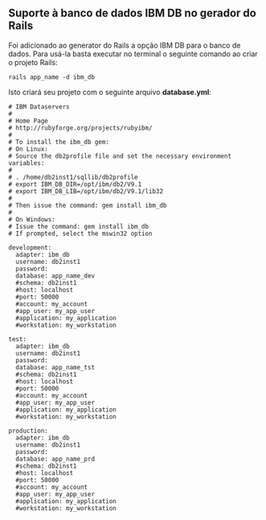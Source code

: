 ## Suporte à banco de dados IBM DB no gerador do Rails

Foi adicionado ao generator do Rails a opção IBM DB para o banco de dados. Para usá-la basta executar no terminal o seguinte comando ao criar o projeto Rails:

`rails app_name -d ibm_db`

Isto criará seu projeto com o seguinte arquivo **database.yml**:

	# IBM Dataservers
	#
	# Home Page
	# http://rubyforge.org/projects/rubyibm/
	#
	# To install the ibm_db gem:
	# On Linux:
	# Source the db2profile file and set the necessary environment variables:
	#
	# . /home/db2inst1/sqllib/db2profile
	# export IBM_DB_DIR=/opt/ibm/db2/V9.1
	# export IBM_DB_LIB=/opt/ibm/db2/V9.1/lib32
	#
	# Then issue the command: gem install ibm_db
	#
	# On Windows:
	# Issue the command: gem install ibm_db
	# If prompted, select the mswin32 option

	development:
	  adapter: ibm_db
	  username: db2inst1
	  password:
	  database: app_name_dev
	  #schema: db2inst1
	  #host: localhost
	  #port: 50000
	  #account: my_account
	  #app_user: my_app_user
	  #application: my_application
	  #workstation: my_workstation

	test:
	  adapter: ibm_db
	  username: db2inst1
	  password:
	  database: app_name_tst
	  #schema: db2inst1
	  #host: localhost
	  #port: 50000
	  #account: my_account
	  #app_user: my_app_user
	  #application: my_application
	  #workstation: my_workstation

	production:
	  adapter: ibm_db
	  username: db2inst1
	  password:
	  database: app_name_prd
	  #schema: db2inst1
	  #host: localhost
	  #port: 50000
	  #account: my_account
	  #app_user: my_app_user
	  #application: my_application
	  #workstation: my_workstation
